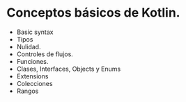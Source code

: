 # Conceptos básicos de Kotlin.

- Basic syntax
- Tipos
- Nulidad.
- Controles de flujos.
- Funciones.
- Clases, Interfaces, Objects y Enums
- Extensions
- Colecciones
- Rangos

